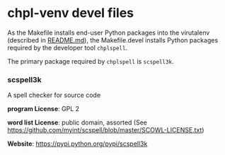 chpl-venv devel files
=====================

As the Makefile installs end-user Python packages into the virutalenv
(described in [README.md](README.md)), the Makefile.devel installs
Python packages required by the developer tool `chplspell`.


The primary package required by `chplspell` is `scspell3k`.


### scspell3k

A spell checker for source code

**program License**: GPL 2

**word list License**: public domain, assorted (See https://github.com/myint/scspell/blob/master/SCOWL-LICENSE.txt)

**Website**: https://pypi.python.org/pypi/scspell3k
